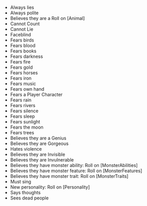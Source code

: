 * Always lies
* Always polite
* Believes they are a Roll on [Animal]
* Cannot Count
* Cannot Lie
* Faceblind
* Fears birds
* Fears blood
* Fears books
* Fears darkness
* Fears fire
* Fears gold
* Fears horses
* Fears iron
* Fears music
* Fears own hand
* Fears a Player Character
* Fears rain
* Fears rivers
* Fears silence
* Fears sleep
* Fears sunlight
* Fears the moon
* Fears trees
* Believes they are a Genius
* Believes they are Gorgeous
* Hates violence
* Believes they are Invisible
* Believes they are Invulnerable
* Believes they have monster ability: Roll on [MonsterAbilities]
* Believes they have monster feature: Roll on [MonsterFeatures]
* Believes they have monster trait: Roll on [MonsterTraits]
* Must sing
* New personality: Roll on [Personality]
* Says thoughts
* Sees dead people
